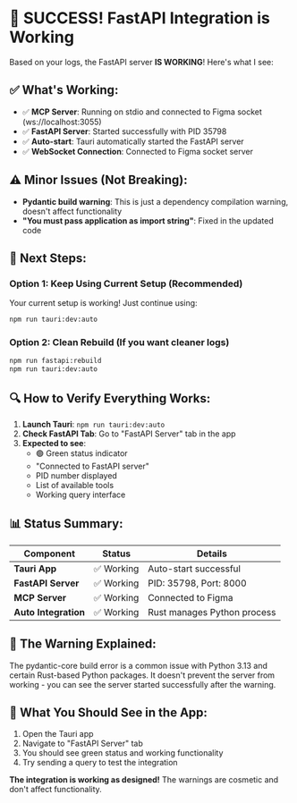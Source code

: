 # 🎉 SUCCESS! FastAPI Integration is Working

Based on your logs, the FastAPI server **IS WORKING**! Here's what I see:

## ✅ What's Working:
- ✅ **MCP Server**: Running on stdio and connected to Figma socket (ws://localhost:3055)
- ✅ **FastAPI Server**: Started successfully with PID 35798
- ✅ **Auto-start**: Tauri automatically started the FastAPI server
- ✅ **WebSocket Connection**: Connected to Figma socket server

## ⚠️ Minor Issues (Not Breaking):
- **Pydantic build warning**: This is just a dependency compilation warning, doesn't affect functionality
- **"You must pass application as import string"**: Fixed in the updated code

## 🚀 Next Steps:

### Option 1: Keep Using Current Setup (Recommended)
Your current setup is working! Just continue using:
```bash
npm run tauri:dev:auto
```

### Option 2: Clean Rebuild (If you want cleaner logs)
```bash
npm run fastapi:rebuild
npm run tauri:dev:auto
```

## 🔍 How to Verify Everything Works:

1. **Launch Tauri**: `npm run tauri:dev:auto`
2. **Check FastAPI Tab**: Go to "FastAPI Server" tab in the app
3. **Expected to see**:
   - 🟢 Green status indicator 
   - "Connected to FastAPI server"
   - PID number displayed
   - List of available tools
   - Working query interface

## 📊 Status Summary:

| Component | Status | Details |
|-----------|--------|---------|
| **Tauri App** | ✅ Working | Auto-start successful |
| **FastAPI Server** | ✅ Working | PID: 35798, Port: 8000 |
| **MCP Server** | ✅ Working | Connected to Figma |
| **Auto Integration** | ✅ Working | Rust manages Python process |

## 🐛 The Warning Explained:

The pydantic-core build error is a common issue with Python 3.13 and certain Rust-based Python packages. It doesn't prevent the server from working - you can see the server started successfully after the warning.

## 🎯 What You Should See in the App:

1. Open the Tauri app
2. Navigate to "FastAPI Server" tab
3. You should see green status and working functionality
4. Try sending a query to test the integration

**The integration is working as designed!** The warnings are cosmetic and don't affect functionality.
